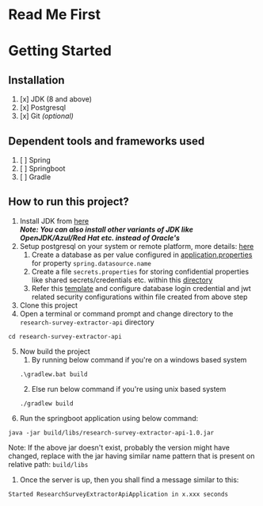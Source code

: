 # Read Me First

# Getting Started

## Installation

1. [x] JDK (8 and above)
2. [x] Postgresql
3. [x] Git _(optional)_

## Dependent tools and frameworks used

1. [ ] Spring
2. [ ] Springboot
3. [ ] Gradle

## How to run this project?

1. Install JDK from [here](https://www.oracle.com/java/technologies/downloads/ )<br>
   **_Note: You can also install other variants of JDK like OpenJDK/Azul/Red Hat etc. instead of Oracle's_**
2. Setup postgresql on your system or remote platform, more details: [here](https://www.postgresql.org)
    1. Create a database as per value configured in [application.properties](src/main/resources/application.properties)
       for property `spring.datasource.name`
    2. Create a file `secrets.properties` for storing confidential properties like shared secrets/credentials etc.
       within this [directory](src/main/resources)
    3. Refer this [template](src/main/resources/secrets.properties.template) and configure database login credential and
       jwt related security configurations within file created from above step
3. Clone this project
4. Open a terminal or command prompt and change directory to the `research-survey-extractor-api` directory

```agsl
cd research-survey-extractor-api
```

5. Now build the project
    1. By running below command if you're on a windows based system
   ```agsl
   .\gradlew.bat build
    ```
    2. Else run below command if you're using unix based system
   ```agsl
   ./gradlew build
   ```
6. Run the springboot application using below command:

```agsl
java -jar build/libs/research-survey-extractor-api-1.0.jar
```

Note: If the above jar doesn't exist, probably the version might have changed, replace with the jar having similar name
pattern that is present on relative path: `build/libs`

1. Once the server is up, then you shall find a message similar to this:

```agsl
Started ResearchSurveyExtractorApiApplication in x.xxx seconds
```